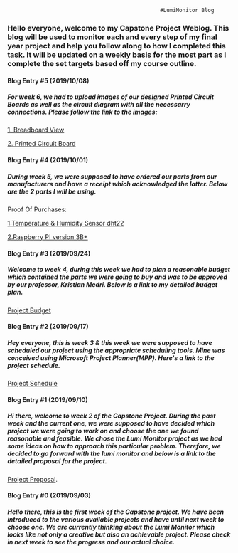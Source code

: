                                                     #LumiMonitor Blog

### Hello everyone, welcome to my Capstone Project Weblog. This blog will be used to monitor each and every step of my final year project and help you follow along to how I completed this task. It will be updated on a weekly basis for the most part as I complete the set targets based off my course outline.

#### Blog Entry #5 (2019/10/08)
##### For week 6, we had to upload images of our designed Printed Circuit Boards as well as the circuit diagram with all the necessarry connections. Please follow the link to the images:

[1. Breadboard View](https://github.com/Manshur7/Capstone-Project/blob/master/Electronics/breadboard%20dht22.PNG)

[2. Printed Circuit Board](https://github.com/Manshur7/Capstone-Project/blob/master/Electronics/pcb.PNG)


#### Blog Entry #4 (2019/10/01)
##### During week 5, we were supposed to have ordered our parts from our manufacturers and have a receipt which acknowledged the latter. Below are the 2 parts I will be using.

Proof Of Purchases:

[1.Temperature & Humidity Sensor dht22](https://github.com/Manshur7/Capstone-Project/blob/master/Documentation/dht22.png)

[2.Raspberry PI version 3B+](https://github.com/Manshur7/Capstone-Project/blob/master/Documentation/rpi3.png)

#### Blog Entry #3 (2019/09/24)
##### Welcome to week 4, during this week we had to plan a reasonable budget which contained the parts we were going to buy and was to be approved by our professor, Kristian Medri. Below is a link to my detailed budget plan.

[Project Budget](https://github.com/Manshur7/Capstone-Project/blob/master/Documentation/Budget.xlsx)

#### Blog Entry #2 (2019/09/17)
##### Hey everyone, this is week 3 & this week we were supposed to have scheduled our project using the appropriate scheduling tools. Mine was conceived using Microsoft Project Planner(MPP). Here's a link to the project schedule.

[Project Schedule](https://github.com/Manshur7/Capstone-Project/blob/master/Documentation/Project%20Schedule)

#### Blog Entry #1 (2019/09/10)
##### Hi there, welcome to week 2 of the Capstone Project. During the past week and the current one, we were supposed to have decided which project we were going to work on and choose the one we found reasonable and feasible. We chose the Lumi Monitor project as we had some ideas on how to approach this particular problem. Therefore, we decided to go forward with the lumi monitor and below is a link to the detailed proposal for the project.

[Project Proposal](https://github.com/Manshur7/Capstone-Project/blob/master/Documentation/ProposalCapstoneLumi.xlsx).

#### Blog Entry #0 (2019/09/03)
##### Hello there, this is the first week of the Capstone project. We have been introduced to the various available projects and have until next week to choose one. We are currently thinking about the Lumi Monitor which looks like not only a creative but also an achievable project. Please check in next week to see the progress and our actual choice.






